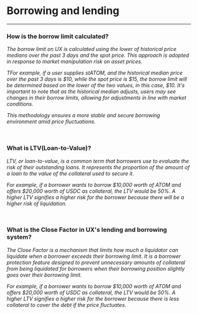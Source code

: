 # Borrowing and lending

---

### How is the borrow limit calculated?

_The borrow limit on UX is calculated using the lower of historical price medians over the past 3 days and the spot price. This approach is adopted in response to market manipulation risk on asset prices._

_TFor example, if a user supplies stATOM, and the historical median price over the past 3 days is $10, while the spot price is $15, the borrow limit will be determined based on the lower of the two values, in this case, $10. It's important to note that as the historical median adjusts, users may see changes in their borrow limits, allowing for adjustments in line with market conditions._

_This methodology ensures a more stable and secure borrowing environment amid price fluctuations._

<br>

### What is LTV(Loan-to-Value)?

_LTV, or loan-to-value, is a common term that borrowers use to evaluate the risk of their outstanding loans. It represents the proportion of the amount of a loan to the value of the collateral used to secure it._

_For example, if a borrower wants to borrow $10,000 worth of ATOM and offers $20,000 worth of USDC as collateral, the LTV would be 50%. A higher LTV signifies a higher risk for the borrower because there will be a higher risk of liquidation._

<br>

### What is the Close Factor in UX's lending and borrowing system?

_The Close Factor is a mechanism that limits how much a liquidator can liquidate when a borrower exceeds their borrowing limit. It is a borrower protection feature designed to prevent unnecessary amounts of collateral from being liquidated for borrowers when their borrowing position slightly goes over their borrowing limit._

_For example, if a borrower wants to borrow $10,000 worth of ATOM and offers $20,000 worth of USDC as collateral, the LTV would be 50%. A higher LTV signifies a higher risk for the borrower because there is less collateral to cover the debt if the price fluctuates._
